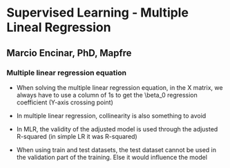 # Supervised Learning - Multiple Lineal Regression

## Marcio Encinar, PhD, Mapfre

### Multiple linear regression equation

* When solving the multiple linear regression equation, in the X matrix, we always have to use a column of 1s to get the \beta_0 regression coefficient (Y-axis crossing point)

* In multiple linear regression, collinearity is also something to avoid

* In MLR, the validity of the adjusted model is used through the adjusted R-squared (in simple LR it was R-squared)

* When using train and test datasets, the test dataset cannot be used in the validation part of the training. Else it would influence the model



